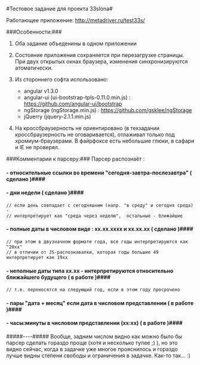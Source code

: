 #Тестовое задание для проекта 33slona#  

Работающее приложение: http://metadriver.ru/test33s/

###Особенности:###

1. Оба задание объеденины в одном приложении

2. Состояние приложения сохраняется при перезагрузке страницы.  При двух открытых окнах браузера, изменения синхронизируются атоматически. 

3. Из стороннего софта использовано:
   - angular v1.3.0
   - angular-ui (ui-bootstrap-tpls-0.11.0.min.js) : https://github.com/angular-ui/bootstrap
   - ngStorage (ngStorage.min.js) : https://github.com/gsklee/ngStorage
   - jQuerry (jquery-2.1.1.min.js)

4. На кроссбраузерность не ориентировано (в техзадании кроссбраузерность не оговаривается), отлаживал только под хромиум-браузерами.
   В файрфоксе есть небольшие глюки, в сафари и IE не проверял.

###Комментарии к парсеру:###
Парсер распознаёт :
#### - относительные ссылки во времени "сегодня-завтра-послезавтра"    ( сделано )####
#### - дни недели    ( сделано )####
    // если день совпадает с сегодняшним (напр. "в среду" и сегодня среда) -
    // интерпретирует как "среда через неделю",  остальные - ближайшие
#### - полные даты в числовом виде : xx.xx.xxxx и xx.xx.xx  ( сделано )####
    // при этом в двузначном формате года, все годы интерпретируются как "20xx"
    // в отличии от JS-распознавалки, которая годы большие 49 интерпретирует как 19xx
#### - неполные даты типа xx.xx - интерпретируются относительно ближайшего будущего  ( в работе )####
    // т.е. переносятся на следующий год, если в этом году просрочено
#### - пары "дата + месяц" если дата в числовом представлении ( в работе )####
#### - часы:минуты в числовом представлении (xx:xx) ( в работе )####
   
#####----#####
Вообще,  задним числом видно как можно было бы парсер сделать гораздо проще (хотя и несколько тупее ;) ),
но это видно сейчас, когда в задачке уже многое прояснилось и гораздо лучше видны степени свободы и ограничения в задачке.
Как-то так...  :)  